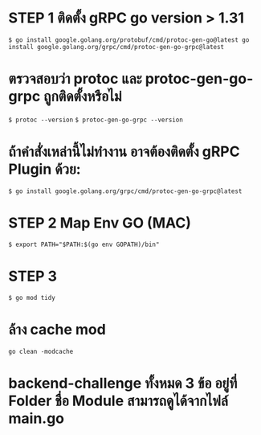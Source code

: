 # STEP 1 ติดตั้ง gRPC go version > 1.31
``` $ go install google.golang.org/protobuf/cmd/protoc-gen-go@latest go install google.golang.org/grpc/cmd/protoc-gen-go-grpc@latest ```
 
# ตรวจสอบว่า protoc และ protoc-gen-go-grpc ถูกติดตั้งหรือไม่
``` $ protoc --version ```
``` $ protoc-gen-go-grpc --version ```

# ถ้าคำสั่งเหล่านี้ไม่ทำงาน อาจต้องติดตั้ง gRPC Plugin ด้วย:
``` $ go install google.golang.org/grpc/cmd/protoc-gen-go-grpc@latest ```

# STEP 2 Map Env GO (MAC)
``` $ export PATH="$PATH:$(go env GOPATH)/bin" ```

# STEP 3
``` $ go mod tidy ```

# ล้าง cache mod
``` go clean -modcache ```

# backend-challenge ทั้งหมด 3 ข้อ อยู่ที่ Folder ชื่อ Module สามารถดูได้จากไฟล์ main.go